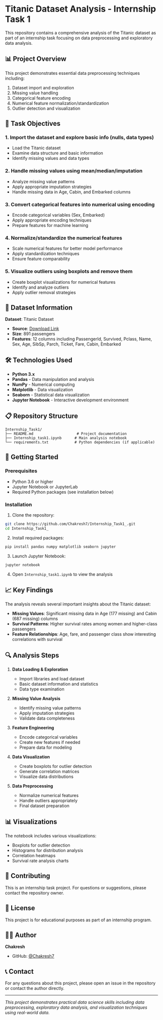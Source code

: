 # Titanic Dataset Analysis - Internship Task 1

This repository contains a comprehensive analysis of the Titanic dataset as part of an internship task focusing on data preprocessing and exploratory data analysis.

## 📊 Project Overview

This project demonstrates essential data preprocessing techniques including:
1. Dataset import and exploration
2. Missing value handling
3. Categorical feature encoding
4. Numerical feature normalization/standardization
5. Outlier detection and visualization

## 🎯 Task Objectives

### 1. Import the dataset and explore basic info (nulls, data types)
- Load the Titanic dataset
- Examine data structure and basic information
- Identify missing values and data types

### 2. Handle missing values using mean/median/imputation
- Analyze missing value patterns
- Apply appropriate imputation strategies
- Handle missing data in Age, Cabin, and Embarked columns

### 3. Convert categorical features into numerical using encoding
- Encode categorical variables (Sex, Embarked)
- Apply appropriate encoding techniques
- Prepare features for machine learning

### 4. Normalize/standardize the numerical features
- Scale numerical features for better model performance
- Apply standardization techniques
- Ensure feature comparability

### 5. Visualize outliers using boxplots and remove them
- Create boxplot visualizations for numerical features
- Identify and analyze outliers
- Apply outlier removal strategies

## 📁 Dataset Information

**Dataset**: Titanic Dataset
- **Source**: [Download Link](https://www.kaggle.com/c/titanic/data)
- **Size**: 891 passengers
- **Features**: 12 columns including PassengerId, Survived, Pclass, Name, Sex, Age, SibSp, Parch, Ticket, Fare, Cabin, Embarked

## 🛠️ Technologies Used

- **Python 3.x**
- **Pandas** - Data manipulation and analysis
- **NumPy** - Numerical computing
- **Matplotlib** - Data visualization
- **Seaborn** - Statistical data visualization
- **Jupyter Notebook** - Interactive development environment

## 📋 Repository Structure

```
Internship_Task1/
├── README.md                    # Project documentation
├── Internship_task1.ipynb      # Main analysis notebook
└── requirements.txt            # Python dependencies (if applicable)
```

## 🚀 Getting Started

### Prerequisites
- Python 3.6 or higher
- Jupyter Notebook or JupyterLab
- Required Python packages (see installation below)

### Installation

1. Clone the repository:
```bash
git clone https://github.com/Chakresh7/Internship_Task1_.git
cd Internship_Task1_
```

2. Install required packages:
```bash
pip install pandas numpy matplotlib seaborn jupyter
```

3. Launch Jupyter Notebook:
```bash
jupyter notebook
```

4. Open `Internship_task1.ipynb` to view the analysis

## 📈 Key Findings

The analysis reveals several important insights about the Titanic dataset:

- **Missing Values**: Significant missing data in Age (177 missing) and Cabin (687 missing) columns
- **Survival Patterns**: Higher survival rates among women and higher-class passengers
- **Feature Relationships**: Age, fare, and passenger class show interesting correlations with survival

## 🔍 Analysis Steps

1. **Data Loading & Exploration**
   - Import libraries and load dataset
   - Basic dataset information and statistics
   - Data type examination

2. **Missing Value Analysis**
   - Identify missing value patterns
   - Apply imputation strategies
   - Validate data completeness

3. **Feature Engineering**
   - Encode categorical variables
   - Create new features if needed
   - Prepare data for modeling

4. **Data Visualization**
   - Create boxplots for outlier detection
   - Generate correlation matrices
   - Visualize data distributions

5. **Data Preprocessing**
   - Normalize numerical features
   - Handle outliers appropriately
   - Final dataset preparation

## 📊 Visualizations

The notebook includes various visualizations:
- Boxplots for outlier detection
- Histograms for distribution analysis
- Correlation heatmaps
- Survival rate analysis charts

## 🤝 Contributing

This is an internship task project. For questions or suggestions, please contact the repository owner.

## 📝 License

This project is for educational purposes as part of an internship program.

## 👨‍💻 Author

**Chakresh**
- GitHub: [@Chakresh7](https://github.com/Chakresh7)

## 📞 Contact

For any questions about this project, please open an issue in the repository or contact the author directly.

---

*This project demonstrates practical data science skills including data preprocessing, exploratory data analysis, and visualization techniques using real-world data.*
